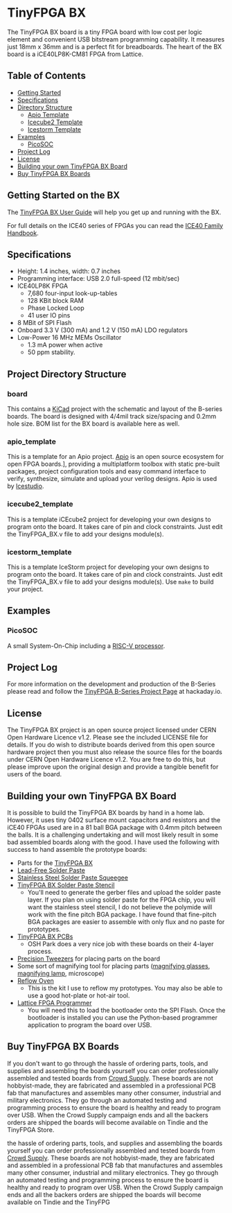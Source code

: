 # TinyFPGA BX
The TinyFPGA BX board is a tiny FPGA board with low cost per logic element and convenient USB bitstream programming capability.  It measures just 18mm x 36mm and is a perfect fit for breadboards. The heart of the BX board is a iCE40LP8K-CM81 FPGA from Lattice.  

## Table of Contents

* [Getting Started](#getting-started)
* [Specifications](#specifications)
* [Directory Structure](#directory-structure)
  * [Apio Template](#apio-template)
  * [Icecube2 Template](#icecube2-template)
  * [Icestorm Template](#icestorm-template)
* [Examples](#examples)
  * [PicoSOC](#picosoc)
* [Project Log](#project-logs)
* [License](#license)
* [Building your own TinyFPGA BX Board](#build-your-own)
* [Buy TinyFPGA BX Boards](#buy)


## <a name="getting-started"></a>Getting Started on the BX
The [TinyFPGA BX User Guide](https://tinyfpga.com/bx/guide.html) will help you get up and running with the BX. 

For full details on the ICE40 series of FPGAs you can read the [ICE40 Family Handbook](http://www.latticesemi.com/~/media/LatticeSemi/Documents/Handbooks/iCE40FamilyHandbook.pdf).

## <a name="specifications"></a>Specifications
- Height: 1.4 inches, width: 0.7 inches
- Programming interface: USB 2.0 full-speed (12 mbit/sec)
- ICE40LP8K FPGA
    - 7,680 four-input look-up-tables
    - 128 KBit block RAM
    - Phase Locked Loop
    - 41 user IO pins
- 8 MBit of SPI Flash
- Onboard 3.3 V (300 mA) and 1.2 V (150 mA) LDO regulators
- Low-Power 16 MHz MEMs Oscillator
    - 1.3 mA power when active
    - 50 ppm stability.

## <a name="directory-structure"></a>Project Directory Structure
### <a name="board"></a>board
This contains a [KiCad](http://kicad-pcb.org/) project with the schematic and layout of the B-series boards.  The board is designed with 4/4mil track size/spacing and 0.2mm hole size.  BOM list for the BX board is available here as well.

### <a name="apio-template"></a>apio_template
This is a template for an Apio project. [Apio](https://github.com/FPGAwars/apio) is an open source ecosystem for open FPGA boards.], providing a multiplatform toolbox with static pre-built packages, project configuration tools and easy command interface to verify, synthesize, simulate and upload your verilog designs. Apio is used by [Icestudio](https://github.com/FPGAwars/icestudio).

### <a name="icecube2-template"></a>icecube2_template
This is a template iCEcube2 project for developing your own designs to program onto the board.  It takes care of pin and clock constraints.  Just edit the TinyFPGA_BX.v file to add your designs module(s).

### <a name="icestorm-template"></a>icestorm_template
This is a template IceStorm project for developing your own designs to program onto the board.  It takes care of pin and clock constraints.  Just edit the TinyFPGA_BX.v file to add your designs module(s).  Use `make` to build your project.

## <a name="examples"></a>Examples

### <a name="picosoc"></a>PicoSOC
A small System-On-Chip including a [RISC-V processor](https://github.com/cliffordwolf/picorv32).

## <a name="project-log"></a>Project Log
For more information on the development and production of the B-Series please read and follow the [TinyFPGA B-Series Project Page](https://hackaday.io/project/26848-tinyfpga-b-series) at hackaday.io.

## <a namee="license"></a>License
The TinyFPGA BX project is an open source project licensed under CERN Open Hardware Licence v1.2.  Please see the included LICENSE file for details.  If you do wish to distribute boards derived from this open source hardware project then you must also release the source files for the boards under CERN Open Hardware Licence v1.2.  You are free to do this, but please improve upon the original design and provide a tangible benefit for users of the board.

## <a name="build-your-own"></a>Building your own TinyFPGA BX Board
It is possible to build the TinyFPGA BX boards by hand in a home lab.  However, it uses tiny 0402 surface mount capacitors and resistors and the iCE40 FPGAs used are in a 81 ball BGA package with 0.4mm pitch between the balls.  It is a challenging undertaking and will most likely result in some bad assembled boards along with the good.  I have used the following with success to hand assemble the prototype boards:
+ Parts for the [TinyFPGA BX](https://octopart.com/bom-tool/ALrZVouf)
+ [Lead-Free Solder Paste](https://www.amazon.com/gp/product/B00HKK6XHC)
+ [Stainless Steel Solder Paste Squeegee](http://dirtypcbs.com/store/details/14/solder-paste-squeegee)
+ [TinyFPGA BX Solder Paste Stencil](https://www.oshstencils.com)
  + You'll need to generate the gerber files and upload the solder paste layer.  If you plan on using solder paste for the FPGA chip, you will want the stainless steel stencil, I do not believe the polymide will work with the fine pitch BGA package.  I have found that fine-pitch BGA packages are easier to assemble with only flux and no paste for prototypes.
+ [TinyFPGA BX PCBs](https://oshpark.com/shared_projects/uMrRTfyL)
  + OSH Park does a very nice job with these boards on their 4-layer process.
+ [Precision Tweezers](https://www.amazon.com/Precision-Anti-static-Marrywindix-Electronics-Jewelry-making/dp/B00DVIEJ14) for placing parts on the board
+ Some sort of magnifying tool for placing parts ([magnifying glasses](https://www.amazon.com/dp/B01H8808H6), [magnifying lamp](https://www.amazon.com/Brightech-LightView-SuperBright-Magnifier-Adjustable/dp/B00UW2IRJ2), microscope)
+ [Reflow Oven](http://www.whizoo.com/)
  + This is the kit I use to reflow my prototypes.  You may also be able to use a good hot-plate or hot-air tool.
+ [Lattice FPGA Programmer](https://www.ebay.com/sch/i.html?_productid=533163279)
  + You will need this to load the bootloader onto the SPI Flash.  Once the bootloader is installed you can use the Python-based programmer application to program the board over USB.

## <a name="buy"></a>Buy TinyFPGA BX Boards
If you don't want to go through the hassle of ordering parts, tools, and supplies and assembling the boards yourself you can order professionally assembled and tested boards from [Crowd Supply](https://www.crowdsupply.com/tinyfpga/tinyfpga-bx).  These boards are not hobbyist-made, they are fabricated and assembled in a professional PCB fab that manufactures and assembles many other consumer, industrial and military electronics.  They go through an automated testing and programming process to ensure the board is healthy and ready to program over USB.  When the Crowd Supply campaign ends and all the backers orders are shipped the boards will become available on Tindie and the TinyFPGA Store.





 the hassle of ordering parts, tools, and supplies and assembling the boards yourself you can order professionally assembled and tested boards from [Crowd Supply](https://www.crowdsupply.com/tinyfpga/tinyfpga-bx).  These boards are not hobbyist-made, they are fabricated and assembled in a professional PCB fab that manufactures and assembles many other consumer, industrial and military electronics.  They go through an automated testing and programming process to ensure the board is healthy and ready to program over USB.  When the Crowd Supply campaign ends and all the backers orders are shipped the boards will become available on Tindie and the TinyFPG
